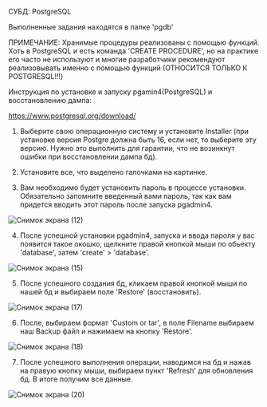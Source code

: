 СУБД: PostgreSQL



Выполненные задания находятся в папке 'pgdb'

ПРИМЕЧАНИЕ: Хранимые процедуры реализованы с помощью функций. Хоть в PostgreSQL и есть команда 'CREATE PROCEDURE', но на практике его часто не используют
и многие разработчики рекомендуют реализовывать именно с помощью функций (ОТНОСИТСЯ ТОЛЬКО К POSTGRESQL!!!)


Инструкция по установке и запуску pgamin4(PostgreSQL) и восстановлению дампа:

https://www.postgresql.org/download/ 

1. Выберите свою операционную систему и установите Installer 
(при установке версия Postgre должна быть 16, если нет, то выберите эту версию. Нужно это выполнить для гарантии, что не возинкнут ошибки при восстановлении дампа бд).

2. Установите все, что выделено галочками на картинке.

3. Вам необходимо будет установить пароль в процессе установки. Обязательно запомните введенный вами пароль, так как вам придется вводить этот пароль после запуска pgadmin4.

![Снимок экрана (12)](https://github.com/adeqoou/pgdb_work/assets/116428584/5639b8b7-83e5-428e-8b45-7834c5c70bf2)

4. После успешной установки pgadmin4, запуска и ввода пароля у вас появится такое окошко, щелкните правой кнопкой мыши по обьекту 'database',
затем 'create' > 'database'.

![Снимок экрана (15)](https://github.com/adeqoou/pgdb_work/assets/116428584/a39e94ce-21c6-41d0-92ca-66dea4bf71aa)

5. После успешного создания бд, кликаем правой кнопкой мыши по нашей бд и выбираем поле 'Restore' (восстановить).

![Снимок экрана (17)](https://github.com/adeqoou/pgdb_work/assets/116428584/d61939fa-ecfa-4a14-8032-4ed0fcd55365)

6. После, выбираем формат 'Custom or tar', в поле Filename выбираем наш Backup файл и нажимаем на кнопку 'Restore'.

![Снимок экрана (18)](https://github.com/adeqoou/pgdb_work/assets/116428584/9dcdc728-e189-4c77-abf9-561c1ba10c6b)

7. После успешного выполнения операции, наводимся на бд и нажав на правую кнопку мыши, выбираем пункт 'Refresh' для обновления бд.
В итоге получим все данные.

![Снимок экрана (20)](https://github.com/adeqoou/pgdb_work/assets/116428584/e6321a72-7205-416f-807a-e5af70bf1f2a)





